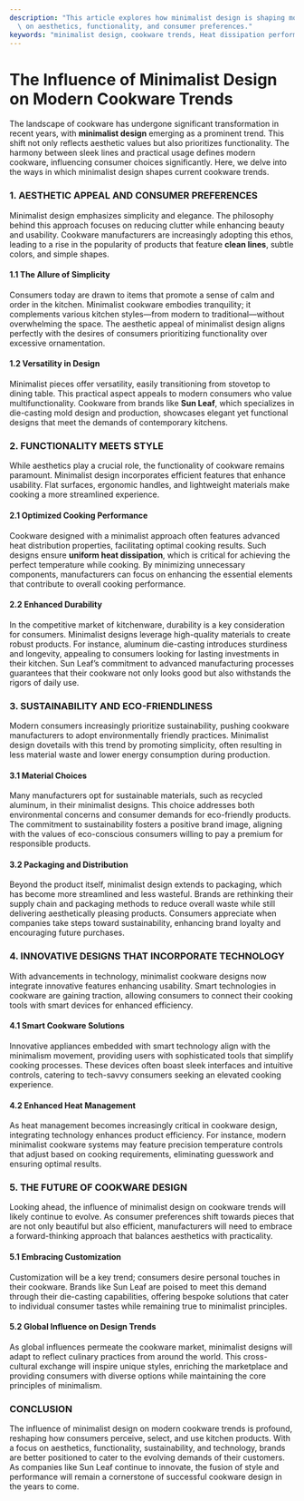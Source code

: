 ```yaml
---
description: "This article explores how minimalist design is shaping modern cookware trends, focusing\
  \ on aesthetics, functionality, and consumer preferences."
keywords: "minimalist design, cookware trends, Heat dissipation performance, Die casting process"
---
```

# The Influence of Minimalist Design on Modern Cookware Trends

The landscape of cookware has undergone significant transformation in recent years, with **minimalist design** emerging as a prominent trend. This shift not only reflects aesthetic values but also prioritizes functionality. The harmony between sleek lines and practical usage defines modern cookware, influencing consumer choices significantly. Here, we delve into the ways in which minimalist design shapes current cookware trends.

### 1. AESTHETIC APPEAL AND CONSUMER PREFERENCES

Minimalist design emphasizes simplicity and elegance. The philosophy behind this approach focuses on reducing clutter while enhancing beauty and usability. Cookware manufacturers are increasingly adopting this ethos, leading to a rise in the popularity of products that feature **clean lines**, subtle colors, and simple shapes.

#### 1.1 The Allure of Simplicity

Consumers today are drawn to items that promote a sense of calm and order in the kitchen. Minimalist cookware embodies tranquility; it complements various kitchen styles—from modern to traditional—without overwhelming the space. The aesthetic appeal of minimalist design aligns perfectly with the desires of consumers prioritizing functionality over excessive ornamentation.

#### 1.2 Versatility in Design

Minimalist pieces offer versatility, easily transitioning from stovetop to dining table. This practical aspect appeals to modern consumers who value multifunctionality. Cookware from brands like **Sun Leaf**, which specializes in die-casting mold design and production, showcases elegant yet functional designs that meet the demands of contemporary kitchens. 

### 2. FUNCTIONALITY MEETS STYLE

While aesthetics play a crucial role, the functionality of cookware remains paramount. Minimalist design incorporates efficient features that enhance usability. Flat surfaces, ergonomic handles, and lightweight materials make cooking a more streamlined experience.

#### 2.1 Optimized Cooking Performance

Cookware designed with a minimalist approach often features advanced heat distribution properties, facilitating optimal cooking results. Such designs ensure **uniform heat dissipation**, which is critical for achieving the perfect temperature while cooking. By minimizing unnecessary components, manufacturers can focus on enhancing the essential elements that contribute to overall cooking performance.

#### 2.2 Enhanced Durability

In the competitive market of kitchenware, durability is a key consideration for consumers. Minimalist designs leverage high-quality materials to create robust products. For instance, aluminum die-casting introduces sturdiness and longevity, appealing to consumers looking for lasting investments in their kitchen. Sun Leaf’s commitment to advanced manufacturing processes guarantees that their cookware not only looks good but also withstands the rigors of daily use.

### 3. SUSTAINABILITY AND ECO-FRIENDLINESS

Modern consumers increasingly prioritize sustainability, pushing cookware manufacturers to adopt environmentally friendly practices. Minimalist design dovetails with this trend by promoting simplicity, often resulting in less material waste and lower energy consumption during production.

#### 3.1 Material Choices

Many manufacturers opt for sustainable materials, such as recycled aluminum, in their minimalist designs. This choice addresses both environmental concerns and consumer demands for eco-friendly products. The commitment to sustainability fosters a positive brand image, aligning with the values of eco-conscious consumers willing to pay a premium for responsible products.

#### 3.2 Packaging and Distribution

Beyond the product itself, minimalist design extends to packaging, which has become more streamlined and less wasteful. Brands are rethinking their supply chain and packaging methods to reduce overall waste while still delivering aesthetically pleasing products. Consumers appreciate when companies take steps toward sustainability, enhancing brand loyalty and encouraging future purchases.

### 4. INNOVATIVE DESIGNS THAT INCORPORATE TECHNOLOGY

With advancements in technology, minimalist cookware designs now integrate innovative features enhancing usability. Smart technologies in cookware are gaining traction, allowing consumers to connect their cooking tools with smart devices for enhanced efficiency.

#### 4.1 Smart Cookware Solutions

Innovative appliances embedded with smart technology align with the minimalism movement, providing users with sophisticated tools that simplify cooking processes. These devices often boast sleek interfaces and intuitive controls, catering to tech-savvy consumers seeking an elevated cooking experience.

#### 4.2 Enhanced Heat Management

As heat management becomes increasingly critical in cookware design, integrating technology enhances product efficiency. For instance, modern minimalist cookware systems may feature precision temperature controls that adjust based on cooking requirements, eliminating guesswork and ensuring optimal results.

### 5. THE FUTURE OF COOKWARE DESIGN

Looking ahead, the influence of minimalist design on cookware trends will likely continue to evolve. As consumer preferences shift towards pieces that are not only beautiful but also efficient, manufacturers will need to embrace a forward-thinking approach that balances aesthetics with practicality.

#### 5.1 Embracing Customization

Customization will be a key trend; consumers desire personal touches in their cookware. Brands like Sun Leaf are poised to meet this demand through their die-casting capabilities, offering bespoke solutions that cater to individual consumer tastes while remaining true to minimalist principles.

#### 5.2 Global Influence on Design Trends

As global influences permeate the cookware market, minimalist designs will adapt to reflect culinary practices from around the world. This cross-cultural exchange will inspire unique styles, enriching the marketplace and providing consumers with diverse options while maintaining the core principles of minimalism.

### CONCLUSION

The influence of minimalist design on modern cookware trends is profound, reshaping how consumers perceive, select, and use kitchen products. With a focus on aesthetics, functionality, sustainability, and technology, brands are better positioned to cater to the evolving demands of their customers. As companies like Sun Leaf continue to innovate, the fusion of style and performance will remain a cornerstone of successful cookware design in the years to come.
